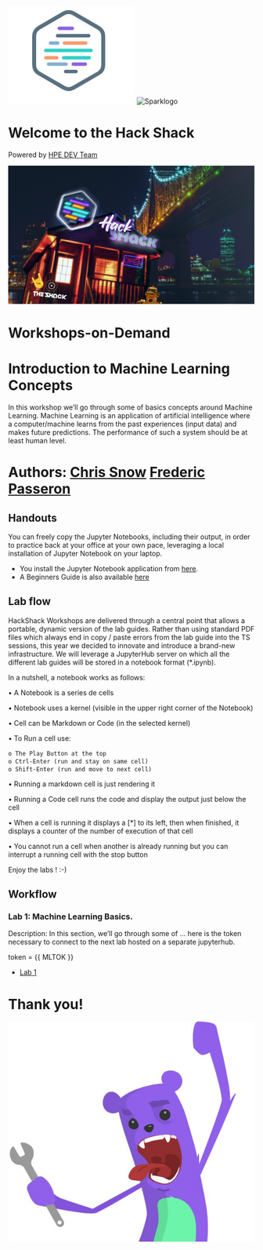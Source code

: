 ![HPEDEVlogo](Pictures/hpedevlogo-NB.JPG)    ![Sparklogo](Pictures/ml101.jpg)

# Welcome to the Hack Shack
Powered by [HPE DEV Team](https://hpedev.io)

<p align="center">
  <img src="Pictures/hackshackdisco.png">
  
</p>

# Workshops-on-Demand

# Introduction to Machine Learning Concepts
In this workshop we’ll go through some of basics concepts around Machine Learning.
Machine Learning is an application of artificial intelligence where a computer/machine learns from the past experiences (input data) and makes future predictions. The performance of such a system should be at least human level.



# Authors: [Chris Snow](mailto:chris.snow@hpe.com)  [Frederic Passeron](mailto:frederic.passeron@hpe.com) 

## Handouts
You can freely copy the Jupyter Notebooks, including their output, in order to practice back at your office at your own pace, leveraging a local installation of Jupyter Notebook on your laptop.
- You install the Jupyter Notebook application from [here](https://jupyter.org/install). 
- A Beginners Guide is also available [here](https://jupyter-notebook-beginner-guide.readthedocs.io/en/latest/what_is_jupyter.html)


## Lab flow
HackShack Workshops are delivered through a central point that allows a portable, dynamic version of the lab guides. Rather than using standard PDF files which always end in copy / paste errors from the lab guide into the TS sessions, this year we decided to innovate and introduce a brand-new infrastructure. We will leverage a JupyterHub server on which all the different lab guides will be stored in a notebook format (*.ipynb).

In a nutshell, a notebook works as follows:

• A Notebook is a series de cells

• Notebook uses a kernel (visible in the upper right corner of the Notebook)

• Cell can be Markdown or Code (in the selected kernel)

• To Run a cell use:

    o The Play Button at the top
    o Ctrl-Enter (run and stay on same cell)
    o Shift-Enter (run and move to next cell)
    
• Running a markdown cell is just rendering it

• Running a Code cell runs the code and display the output just below the cell

• When a cell is running it displays a [*] to its left, then when finished, it displays a counter of the number of execution of that cell

• You cannot run a cell when another is already running but you can interrupt a running cell with the stop button

Enjoy the labs ! :-)


## Workflow

### Lab 1: Machine Learning Basics.
Description: In this section, we’ll go through some of ...
here is the token necessary to connect to the next lab hosted on a separate jupyterhub.

token = {{ MLTOK }} 

* [Lab 1](1-WKSHP-ML_Basics.ipynb)


# Thank you!
![grommet.JPG](Pictures/grommet.JPG)


